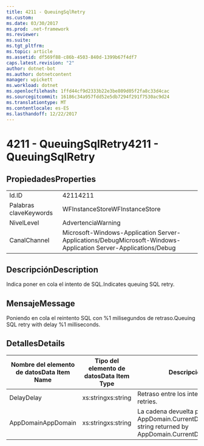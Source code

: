 ```yaml
---
title: 4211 - QueuingSqlRetry
ms.custom: 
ms.date: 03/30/2017
ms.prod: .net-framework
ms.reviewer: 
ms.suite: 
ms.tgt_pltfrm: 
ms.topic: article
ms.assetid: df569f88-c86b-4503-840d-1399b67f4df7
caps.latest.revision: "2"
author: dotnet-bot
ms.author: dotnetcontent
manager: wpickett
ms.workload: dotnet
ms.openlocfilehash: 1ffd44cf9d2333b22e3be809d05f2fa8c33d4cac
ms.sourcegitcommit: 16186c34a957fdd52e5db7294f291f7530ac9d24
ms.translationtype: MT
ms.contentlocale: es-ES
ms.lasthandoff: 12/22/2017
---
```

# <a name="4211---queuingsqlretry"></a><span data-ttu-id="23ba8-102">4211 - QueuingSqlRetry</span><span class="sxs-lookup"><span data-stu-id="23ba8-102">4211 - QueuingSqlRetry</span></span>
## <a name="properties"></a><span data-ttu-id="23ba8-103">Propiedades</span><span class="sxs-lookup"><span data-stu-id="23ba8-103">Properties</span></span>  
  
|||  
|-|-|  
|<span data-ttu-id="23ba8-104">Id.</span><span class="sxs-lookup"><span data-stu-id="23ba8-104">ID</span></span>|<span data-ttu-id="23ba8-105">4211</span><span class="sxs-lookup"><span data-stu-id="23ba8-105">4211</span></span>|  
|<span data-ttu-id="23ba8-106">Palabras clave</span><span class="sxs-lookup"><span data-stu-id="23ba8-106">Keywords</span></span>|<span data-ttu-id="23ba8-107">WFInstanceStore</span><span class="sxs-lookup"><span data-stu-id="23ba8-107">WFInstanceStore</span></span>|  
|<span data-ttu-id="23ba8-108">Nivel</span><span class="sxs-lookup"><span data-stu-id="23ba8-108">Level</span></span>|<span data-ttu-id="23ba8-109">Advertencia</span><span class="sxs-lookup"><span data-stu-id="23ba8-109">Warning</span></span>|  
|<span data-ttu-id="23ba8-110">Canal</span><span class="sxs-lookup"><span data-stu-id="23ba8-110">Channel</span></span>|<span data-ttu-id="23ba8-111">Microsoft-Windows-Application Server-Applications/Debug</span><span class="sxs-lookup"><span data-stu-id="23ba8-111">Microsoft-Windows-Application Server-Applications/Debug</span></span>|  
  
## <a name="description"></a><span data-ttu-id="23ba8-112">Descripción</span><span class="sxs-lookup"><span data-stu-id="23ba8-112">Description</span></span>  
 <span data-ttu-id="23ba8-113">Indica poner en cola el intento de SQL.</span><span class="sxs-lookup"><span data-stu-id="23ba8-113">Indicates queuing SQL retry.</span></span>  
  
## <a name="message"></a><span data-ttu-id="23ba8-114">Mensaje</span><span class="sxs-lookup"><span data-stu-id="23ba8-114">Message</span></span>  
 <span data-ttu-id="23ba8-115">Poniendo en cola el reintento SQL con %1 milisegundos de retraso.</span><span class="sxs-lookup"><span data-stu-id="23ba8-115">Queuing SQL retry with delay %1 milliseconds.</span></span>  
  
## <a name="details"></a><span data-ttu-id="23ba8-116">Detalles</span><span class="sxs-lookup"><span data-stu-id="23ba8-116">Details</span></span>  
  
|<span data-ttu-id="23ba8-117">Nombre del elemento de datos</span><span class="sxs-lookup"><span data-stu-id="23ba8-117">Data Item Name</span></span>|<span data-ttu-id="23ba8-118">Tipo del elemento de datos</span><span class="sxs-lookup"><span data-stu-id="23ba8-118">Data Item Type</span></span>|<span data-ttu-id="23ba8-119">Descripción</span><span class="sxs-lookup"><span data-stu-id="23ba8-119">Description</span></span>|  
|--------------------|--------------------|-----------------|  
|<span data-ttu-id="23ba8-120">Delay</span><span class="sxs-lookup"><span data-stu-id="23ba8-120">Delay</span></span>|<span data-ttu-id="23ba8-121">xs:string</span><span class="sxs-lookup"><span data-stu-id="23ba8-121">xs:string</span></span>|<span data-ttu-id="23ba8-122">Retraso entre los intentos.</span><span class="sxs-lookup"><span data-stu-id="23ba8-122">The delay between retries.</span></span>|  
|<span data-ttu-id="23ba8-123">AppDomain</span><span class="sxs-lookup"><span data-stu-id="23ba8-123">AppDomain</span></span>|<span data-ttu-id="23ba8-124">xs:string</span><span class="sxs-lookup"><span data-stu-id="23ba8-124">xs:string</span></span>|<span data-ttu-id="23ba8-125">La cadena devuelta por AppDomain.CurrentDomain.FriendlyName.</span><span class="sxs-lookup"><span data-stu-id="23ba8-125">The string returned by AppDomain.CurrentDomain.FriendlyName.</span></span>|
